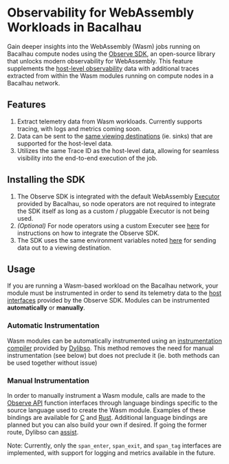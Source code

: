 # Observability for WebAssembly Workloads in Bacalhau

Gain deeper insights into the WebAssembly (Wasm) jobs running on Bacalhau compute nodes using the [Observe SDK](https://dev.dylibso.com/docs/category/observe-sdk/), an open-source library that unlocks modern observability for WebAssembly. This feature supplements the [host-level observability](broken-reference) data with additional traces extracted from within the Wasm modules running on compute nodes in a Bacalhau network.

## Features

1. Extract telemetry data from Wasm workloads. Currently supports tracing, with logs and metrics coming soon.
2. Data can be sent to the [same viewing destinations](broken-reference) (ie. sinks) that are supported for the host-level data.
3. Utilizes the same Trace ID as the host-level data, allowing for seamless visibility into the end-to-end execution of the job.

## Installing the SDK

1. The Observe SDK is integrated with the default WebAssembly [Executor](../getting-started/architecture.md#executor) provided by Bacalhau, so node operators are not required to integrate the SDK itself as long as a custom / pluggable Executor is not being used.
2. _(Optional)_ For node operators using a custom Executer see [here](https://dev.dylibso.com/docs/observe/adapters/golang/opentelemetry) for instructions on how to integrate the Observe SDK.
3. The SDK uses the same environment variables noted [here](broken-reference) for sending data out to a viewing destination.

## Usage

If you are running a Wasm-based workload on the Bacalhau network, your module must be instrumented in order to send its telemetry data to the [host interfaces](https://github.com/dylibso/observe-sdk/tree/main/observe-api) provided by the Observe SDK. Modules can be instrumented **automatically** or **manually**.

### Automatic Instrumentation

Wasm modules can be automatically instrumented using an [instrumentation compiler](https://dev.dylibso.com/docs/observe/instrumentation/automatic/) provided by [Dylibso](https://dylibso.com/). This method removes the need for manual instrumentation (see below) but does not preclude it (ie. both methods can be used together without issue)

### Manual Instrumentation

In order to manually instrument a Wasm module, calls are made to the [Observe API](https://github.com/dylibso/observe-sdk/tree/main/observe-api) function interfaces through language bindings specific to the source language used to create the Wasm module. Examples of these bindings are available for [C](https://github.com/dylibso/observe-sdk/blob/main/observe-api/test/c/main.c) and [Rust](https://github.com/dylibso/observe-sdk/blob/main/observe-api/test/rust/src/main.rs). Additional language bindings are planned but you can also build your own if desired. If going the former route, Dylibso can [assist](https://dev.dylibso.com/support).

Note: Currently, only the `span_enter`, `span_exit`, and `span_tag` interfaces are implemented, with support for logging and metrics available in the future.
